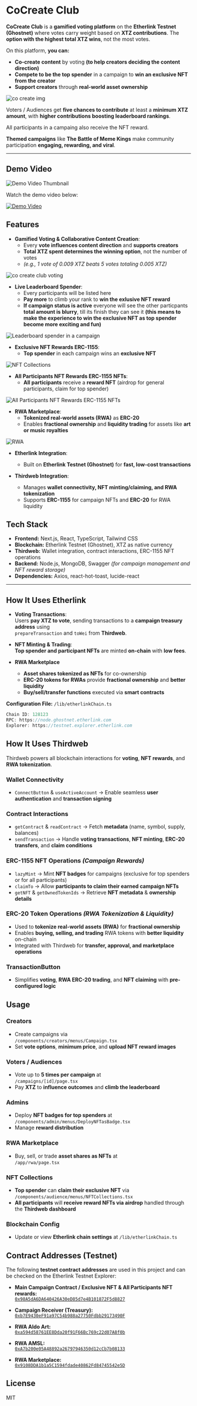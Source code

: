 # CoCreate Club

**CoCreate Club** is a **gamified voting platform** on the **Etherlink Testnet (Ghostnet)** where votes carry weight based on **XTZ contributions**. The **option with the highest total XTZ wins**, not the most votes.  

On this platform, **you can:**  
- **Co-create content** by voting **(to help creators deciding the content direction)**
- **Compete to be the top spender** in a campaign to **win an exclusive NFT from the creator**  
- **Support creators** through **real-world asset ownership**

![co create img](image.png)

Voters / Audiences get **five chances to contribute** at least a **minimum XTZ amount**, with **higher contributions boosting leaderboard rankings**.  

All participants in a campaing also receive the NFT reward.

**Themed campaigns** like **The Battle of Meme Kings** make community participation **engaging, rewarding, and viral**.

---

## Demo Video

![Demo Video Thumbnail](https://img.youtube.com/vi/SnIgB-3fTJI/0.jpg)

Watch the demo video below:

[![Demo Video](https://img.youtube.com/vi/SnIgB-3fTJI/0.jpg)](https://www.youtube.com/watch?v=SnIgB-3fTJI)


## Features

- **Gamified Voting & Collaborative Content Creation**:  
  - Every **vote influences content direction** and **supports creators**  
  - **Total XTZ spent determines the winning option**, not the number of votes  
  - *(e.g., 1 vote of 0.009 XTZ beats 5 votes totaling 0.005 XTZ)* 

![co create club voting](image-1.png)

- **Live Leaderboard Spender**:  
  - Every participants will be listed here  
  - **Pay more** to climb your rank to **win the exlusive NFT reward**
  - **If campaign status is active** everyone will see the other particpants **total amount is blurry**, till its finish they can see it **(this means to make the experience to win the exclusive NFT as top spender become more exciting and fun)**

![Leaderboard spender in a campaign](image-2.png)

- **Exclusive NFT Rewards ERC-1155**:
  - **Top spender** in each campaign wins an **exclusive NFT**  

![NFT Collections](image-4.png)

- **All Participants NFT Rewards ERC-1155 NFTs**:
  - **All participants** receive a **reward NFT** (airdrop for general participants, claim for top spender)

![All Participants NFT Rewards ERC-1155 NFTs](image-5.png)

- **RWA Marketplace**:  
  - **Tokenized real-world assets (RWA)** as **ERC-20**  
  - Enables **fractional ownership** and **liquidity trading** for assets like **art or music royalties**  

![RWA](image-3.png)

- **Etherlink Integration**:  
  - Built on **Etherlink Testnet (Ghostnet)** for **fast, low-cost transactions**  

- **Thirdweb Integration**:  
  - Manages **wallet connectivity, NFT minting/claiming, and RWA tokenization**  
  - Supports **ERC-1155** for campaign NFTs and **ERC-20** for RWA liquidity

## Tech Stack

- **Frontend:** Next.js, React, TypeScript, Tailwind CSS  
- **Blockchain:** Etherlink Testnet (Ghostnet), XTZ as native currency  
- **Thirdweb:** Wallet integration, contract interactions, ERC-1155 NFT operations  
- **Backend:** Node.js, MongoDB, Swagger *(for campaign management and NFT reward storage)*  
- **Dependencies:** Axios, react-hot-toast, lucide-react  

---

## How It Uses Etherlink

- **Voting Transactions**:  
  Users **pay XTZ to vote**, sending transactions to a **campaign treasury address** using  
  `prepareTransaction` and `toWei` from **Thirdweb**.

- **NFT Minting & Trading**:  
  **Top spender and participant NFTs** are minted **on-chain** with **low fees**.


- **RWA Marketplace**  
  - **Asset shares tokenized as NFTs** for co-ownership  
  - **ERC-20 tokens for RWAs** provide **fractional ownership** and **better liquidity**  
  - **Buy/sell/transfer functions** executed via **smart contracts**

**Configuration File:** `/lib/etherlinkChain.ts`

```ts
Chain ID: 128123
RPC: https://node.ghostnet.etherlink.com
Explorer: https://testnet.explorer.etherlink.com
```

## How It Uses Thirdweb

Thirdweb powers all blockchain interactions for **voting**, **NFT rewards**, and **RWA tokenization**.

### **Wallet Connectivity**
- `ConnectButton` & `useActiveAccount` → Enable seamless **user authentication** and **transaction signing**

### **Contract Interactions**
- `getContract` & `readContract` → Fetch **metadata** (name, symbol, supply, balances)
- `sendTransaction` → Handle **voting transactions**, **NFT minting**, **ERC-20 transfers**, and **claim conditions**

### **ERC-1155 NFT Operations** *(Campaign Rewards)*
- `lazyMint` → Mint **NFT badges** for campaigns (exclusive for top spenders or for all participants)  
- `claimTo` → Allow **participants to claim their earned campaign NFTs**  
- `getNFT` & `getOwnedTokenIds` → Retrieve **NFT metadata** & **ownership details**

### **ERC-20 Token Operations** *(RWA Tokenization & Liquidity)*
- Used to **tokenize real-world assets (RWA)** for **fractional ownership**  
- Enables **buying, selling, and trading** RWA tokens with **better liquidity** on-chain  
- Integrated with Thirdweb for **transfer, approval, and marketplace operations**

### **TransactionButton**
- Simplifies **voting**, **RWA ERC-20 trading**, and **NFT claiming** with **pre-configured logic**

## Usage

### **Creators**
- Create campaigns via  
  `/components/creators/menus/Campaign.tsx`
- Set **vote options**, **minimum price**, and **upload NFT reward images**

### **Voters / Audiences**
- Vote up to **5 times per campaign** at  
  `/campaigns/[id]/page.tsx`
- Pay **XTZ** to **influence outcomes** and **climb the leaderboard**

### **Admins**
- Deploy **NFT badges for top spenders** at  
  `/components/admin/menus/DeployNFTasBadge.tsx`
- Manage **reward distribution**

### **RWA Marketplace**
- Buy, sell, or trade **asset shares as NFTs** at  
  `/app/rwa/page.tsx`

### **NFT Collections**
- **Top spender** can **claim their exclusive NFT** via  
  `/components/audience/menus/NFTCollections.tsx`
- **All participants** will **receive reward NFTs via airdrop** handled through the **Thirdweb dashboard**

### **Blockchain Config**
- Update or view **Etherlink chain settings** at `/lib/etherlinkChain.ts`

## Contract Addresses (Testnet)

The following **testnet contract addresses** are used in this project and can be checked on the Etherlink Testnet Explorer:

- **Main Campaign Contract / Exclusive NFT & All Participants NFT rewards:**  
  [`0x98A5dA6DA640426A30eD85d7e4B101872F5d8827`](https://testnet.explorer.etherlink.com/address/0x98A5dA6DA640426A30eD85d7e4B101872F5d8827)

- **Campaign Receiver (Treasury):**  
  [`0xb7E9430eF91a97C54b988a27750Fdbb29173490F`](https://testnet.explorer.etherlink.com/address/0xb7E9430eF91a97C54b988a27750Fdbb29173490F)

- **RWA Aldo Art:**  
  [`0xa594d58761EE8Dda20f91F66Bc769c22d07A8f0b`](https://testnet.explorer.etherlink.com/address/0xa594d58761EE8Dda20f91F66Bc769c22d07A8f0b)

- **RWA AMSL:**  
  [`0xA7b200e05A48892a26797946350d12cCb7b08133`](https://testnet.explorer.etherlink.com/address/0xA7b200e05A48892a26797946350d12cCb7b08133)

- **RWA Marketplace:**  
  [`0x9108DDA1b1a5C1594fdade40862Fd84745542e5D`](https://testnet.explorer.etherlink.com/address/0x9108DDA1b1a5C1594fdade40862Fd84745542e5D)


## License

MIT
